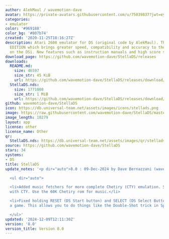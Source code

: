 ```yaml
---
author: AlekMaul / wavemotion-dave
avatar: https://private-avatars.githubusercontent.com/u/75039837?jwt=eyJhbGciOiJIUzI1NiIsInR5cCI6IkpXVCJ9.eyJpc3MiOiJnaXRodWIuY29tIiwiYXVkIjoicmF3LmdpdGh1YnVzZXJjb250ZW50LmNvbSIsImtleSI6ImtleTEiLCJleHAiOjE3MzQ2Njg4ODAsIm5iZiI6MTczNDY2NzY4MCwicGF0aCI6Ii91Lzc1MDM5ODM3In0.sg7tsCseKfLL_8LhMFALQ7Sdx9An3S9R4tgf-JK6bKw&v=4
categories:
- emulator
color: '#969188'
color_bg: '#807b74'
created: '2020-11-25T18:16:27Z'
description: Atari 2600 emulator for DS (original code by AlekMaul). This is the PHOENIX
  EDITION which brings greater speed, compatibility and accuracy to the emulation
  on the DSi. New features such as instruction manuals and high score support included!
download_page: https://github.com/wavemotion-dave/StellaDS/releases
downloads:
  README.md:
    size: 46597
    size_str: 45 KiB
    url: https://github.com/wavemotion-dave/StellaDS/releases/download/8.0/README.md
  StellaDS.nds:
    size: 1771008
    size_str: 1 MiB
    url: https://github.com/wavemotion-dave/StellaDS/releases/download/8.0/StellaDS.nds
github: wavemotion-dave/StellaDS
icon: https://db.universal-team.net/assets/images/icons/stellads.png
image: https://raw.githubusercontent.com/wavemotion-dave/StellaDS/master/arm9/gfx/bgTop.png
image_length: 10279
layout: app
license: other
license_name: Other
qr:
  StellaDS.nds: https://db.universal-team.net/assets/images/qr/stellads-nds.png
source: https://github.com/wavemotion-dave/StellaDS
stars: 34
systems:
- DS
title: StellaDS
update_notes: '<p dir="auto">8.0 : 09-Dec-2024 by Dave Bernazzani (wavemotion)</p>

  <ul dir="auto">

  <li>Added music fetchers for more complete Chetiry (CTY) emulation. Save state works
  with CTY. Use the 60K Chetiry rom for music.</li>

  <li>Fixed holding RESET (DS Start button) and SELECT (DS Select Button) when loading
  a game. This allows you to do things like the Double-Shot trick in Space Invaders.</li>

  </ul>'
updated: '2024-12-09T12:11:30Z'
version: '8.0'
version_title: Version 8.0
---
```

